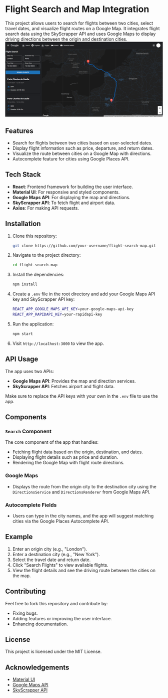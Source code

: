 
# Flight Search and Map Integration

This project allows users to search for flights between two cities, select travel dates, and visualize flight routes on a Google Map. It integrates flight search data using the SkyScrapper API and uses Google Maps to display driving directions between the origin and destination cities.
![Image Alt Text](https://github.com/MostafaMohammed0/flights-project/raw/main/pewview.png)

## Features
- Search for flights between two cities based on user-selected dates.
- Display flight information such as price, departure, and return dates.
- Visualize the route between cities on a Google Map with directions.
- Autocomplete feature for cities using Google Places API.

## Tech Stack
- **React**: Frontend framework for building the user interface.
- **Material UI**: For responsive and styled components.
- **Google Maps API**: For displaying the map and directions.
- **SkyScrapper API**: To fetch flight and airport data.
- **Axios**: For making API requests.

## Installation

1. Clone this repository:
   ```bash
   git clone https://github.com/your-username/flight-search-map.git
   ```

2. Navigate to the project directory:
   ```bash
   cd flight-search-map
   ```

3. Install the dependencies:
   ```bash
   npm install
   ```

4. Create a `.env` file in the root directory and add your Google Maps API key and SkyScrapper API key:
   ```bash
   REACT_APP_GOOGLE_MAPS_API_KEY=your-google-maps-api-key
   REACT_APP_RAPIDAPI_KEY=your-rapidapi-key
   ```

5. Run the application:
   ```bash
   npm start
   ```

6. Visit `http://localhost:3000` to view the app.

## API Usage

The app uses two APIs:
- **Google Maps API**: Provides the map and direction services.
- **SkyScrapper API**: Fetches airport and flight data.

Make sure to replace the API keys with your own in the `.env` file to use the app.

## Components

### `Search` Component
The core component of the app that handles:
- Fetching flight data based on the origin, destination, and dates.
- Displaying flight details such as price and duration.
- Rendering the Google Map with flight route directions.

### Google Maps
- Displays the route from the origin city to the destination city using the `DirectionsService` and `DirectionsRenderer` from Google Maps API.

### Autocomplete Fields
- Users can type in the city names, and the app will suggest matching cities via the Google Places Autocomplete API.

## Example

1. Enter an origin city (e.g., "London").
2. Enter a destination city (e.g., "New York").
3. Select the travel date and return date.
4. Click "Search Flights" to view available flights.
5. View the flight details and see the driving route between the cities on the map.

## Contributing

Feel free to fork this repository and contribute by:
- Fixing bugs.
- Adding features or improving the user interface.
- Enhancing documentation.

## License

This project is licensed under the MIT License.

## Acknowledgements

- [Material UI](https://mui.com/)
- [Google Maps API](https://developers.google.com/maps)
- [SkyScrapper API](https://rapidapi.com/sky-scrapper/api/sky-scrapper)
